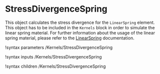 # StressDivergenceSpring

This object calculates the stress divergence for the `LinearSpring` element.
This object has to be included in the `Kernels` block in order to simulate the linear spring material. For
further information about the usage of the linear spring material, please refer to the [LinearSpring](materials/LinearSpring.md) documentation.

!syntax parameters /Kernels/StressDivergenceSpring

!syntax inputs /Kernels/StressDivergenceSpring

!syntax children /Kernels/StressDivergenceSpring
